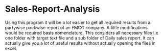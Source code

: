 # Sales-Report-Analysis
Using this program it will be a lot easier to get all required results from a partywise packwise report of an FMCG company. A little modifications would be required basis nomenclature. This considers all necessary files i.e one folder with target text file and a sub folder of Daily sales report. It can actually give you a lot of useful results without actually opening the files in excel.
